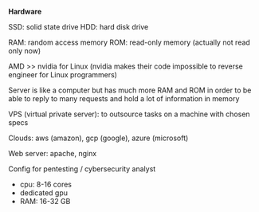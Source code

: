 **Hardware**

SSD: solid state drive
HDD: hard disk drive

RAM: random access memory
ROM: read-only memory (actually not read only now)

AMD >> nvidia for Linux (nvidia makes their code impossible to reverse engineer for Linux programmers)

Server is like a computer but has much more RAM and ROM in order to be able to reply to many requests and hold a lot of information in memory 

VPS (virtual private server): to outsource tasks on a machine with chosen specs 

Clouds: aws (amazon), gcp (google), azure (microsoft)

Web server: apache, nginx

Config for pentesting / cybersecurity analyst
- cpu: 8-16 cores
- dedicated gpu
- RAM: 16-32 GB